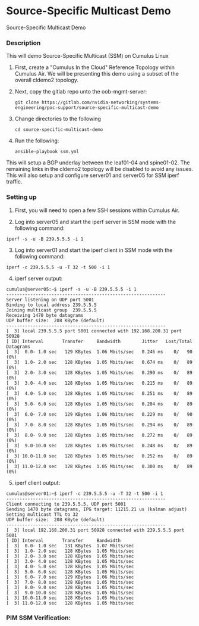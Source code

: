 # Source-Specific Multicast Demo

Source-Specific Multicast Demo

### Description

This will demo Source-Specific Multicast (SSM) on Cumulus Linux

1. First, create a "Cumulus In the Cloud" Reference Topology within Cumulus Air. We will be presenting this demo using a subset of the overall cldemo2 topology.

2. Next, copy the gitlab repo unto the oob-mgmt-server:

    ```
    git clone https://gitlab.com/nvidia-networking/systems-engineering/poc-support/source-specific-multicast-demo
    ```

3. Change directories to the following

    ```
    cd source-specific-multicast-demo
    ```

4. Run the following:

    ```
    ansible-playbook ssm.yml
    ```

This will setup a BGP underlay between the leaf01-04 and spine01-02. The remaining links in the cldemo2 topology will be disabled to avoid any issues. This will also setup and configure server01 and server05 for SSM iperf traffic.

### Setting up

1. First, you will need to open a few SSH sessions within Cumulus Air.

2. Log into server05 and start the iperf server in SSM mode with the following command:

```
iperf -s -u -B 239.5.5.5 -i 1
```

3. Log into server01 and start the iperf client in SSM mode with the following command:

```
iperf -c 239.5.5.5 -u -T 32 -t 500 -i 1
```

4. iperf server output:

```
cumulus@server05:~$ iperf -s -u -B 239.5.5.5 -i 1
------------------------------------------------------------
Server listening on UDP port 5001
Binding to local address 239.5.5.5
Joining multicast group  239.5.5.5
Receiving 1470 byte datagrams
UDP buffer size:  208 KByte (default)
------------------------------------------------------------
[  3] local 239.5.5.5 port 5001 connected with 192.168.200.31 port 50928
[ ID] Interval       Transfer     Bandwidth        Jitter   Lost/Total Datagrams
[  3]  0.0- 1.0 sec   129 KBytes  1.06 Mbits/sec   0.246 ms    0/   90 (0%)
[  3]  1.0- 2.0 sec   128 KBytes  1.05 Mbits/sec   0.674 ms    0/   89 (0%)
[  3]  2.0- 3.0 sec   128 KBytes  1.05 Mbits/sec   0.290 ms    0/   89 (0%)
[  3]  3.0- 4.0 sec   128 KBytes  1.05 Mbits/sec   0.215 ms    0/   89 (0%)
[  3]  4.0- 5.0 sec   128 KBytes  1.05 Mbits/sec   0.251 ms    0/   89 (0%)
[  3]  5.0- 6.0 sec   128 KBytes  1.05 Mbits/sec   0.204 ms    0/   89 (0%)
[  3]  6.0- 7.0 sec   129 KBytes  1.06 Mbits/sec   0.229 ms    0/   90 (0%)
[  3]  7.0- 8.0 sec   128 KBytes  1.05 Mbits/sec   0.294 ms    0/   89 (0%)
[  3]  8.0- 9.0 sec   128 KBytes  1.05 Mbits/sec   0.272 ms    0/   89 (0%)
[  3]  9.0-10.0 sec   128 KBytes  1.05 Mbits/sec   0.248 ms    0/   89 (0%)
[  3] 10.0-11.0 sec   128 KBytes  1.05 Mbits/sec   0.252 ms    0/   89 (0%)
[  3] 11.0-12.0 sec   128 KBytes  1.05 Mbits/sec   0.300 ms    0/   89 (0%)
```

5. iperf client output:

```
cumulus@server01:~$ iperf -c 239.5.5.5 -u -T 32 -t 500 -i 1
------------------------------------------------------------
Client connecting to 239.5.5.5, UDP port 5001
Sending 1470 byte datagrams, IPG target: 11215.21 us (kalman adjust)
Setting multicast TTL to 32
UDP buffer size:  208 KByte (default)
------------------------------------------------------------
[  3] local 192.168.200.31 port 50928 connected with 239.5.5.5 port 5001
[ ID] Interval       Transfer     Bandwidth
[  3]  0.0- 1.0 sec   131 KBytes  1.07 Mbits/sec
[  3]  1.0- 2.0 sec   128 KBytes  1.05 Mbits/sec
[  3]  2.0- 3.0 sec   128 KBytes  1.05 Mbits/sec
[  3]  3.0- 4.0 sec   128 KBytes  1.05 Mbits/sec
[  3]  4.0- 5.0 sec   128 KBytes  1.05 Mbits/sec
[  3]  5.0- 6.0 sec   128 KBytes  1.05 Mbits/sec
[  3]  6.0- 7.0 sec   129 KBytes  1.06 Mbits/sec
[  3]  7.0- 8.0 sec   128 KBytes  1.05 Mbits/sec
[  3]  8.0- 9.0 sec   128 KBytes  1.05 Mbits/sec
[  3]  9.0-10.0 sec   128 KBytes  1.05 Mbits/sec
[  3] 10.0-11.0 sec   128 KBytes  1.05 Mbits/sec
[  3] 11.0-12.0 sec   128 KBytes  1.05 Mbits/sec
```

### PIM SSM Verification:
